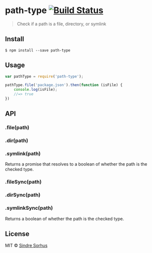 # path-type [![Build Status](https://travis-ci.org/sindresorhus/path-type.svg?branch=master)](https://travis-ci.org/sindresorhus/path-type)

> Check if a path is a file, directory, or symlink


## Install

```
$ npm install --save path-type
```


## Usage

```js
var pathType = require('path-type');

pathType.file('package.json').then(function (isFile) {
    console.log(isFile);
    //=> true
})
```


## API

### .file(path)
### .dir(path)
### .symlink(path)

Returns a promise that resolves to a boolean of whether the path is the checked type.

### .fileSync(path)
### .dirSync(path)
### .symlinkSync(path)

Returns a boolean of whether the path is the checked type.


## License

MIT © [Sindre Sorhus](http://sindresorhus.com)
